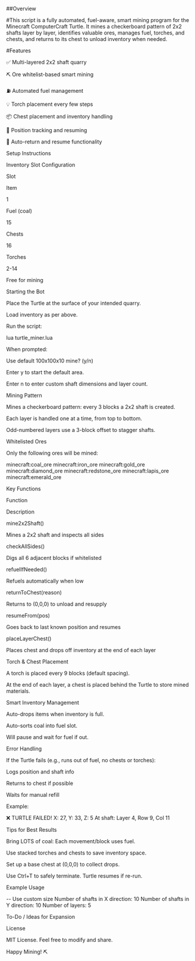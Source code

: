 ##Overview

#This script is a fully automated, fuel-aware, smart mining program for the Minecraft ComputerCraft Turtle. It mines a checkerboard pattern of 2x2 shafts layer by layer, identifies valuable ores, manages fuel, torches, and chests, and returns to its chest to unload inventory when needed.

#Features

✅ Multi-layered 2x2 shaft quarry

⛏️ Ore whitelist-based smart mining

⛽ Automated fuel management

💡 Torch placement every few steps

📦 Chest placement and inventory handling

🧭 Position tracking and resuming

🔄 Auto-return and resume functionality

Setup Instructions

Inventory Slot Configuration

Slot

Item

1

Fuel (coal)

15

Chests

16

Torches

2-14

Free for mining

Starting the Bot

Place the Turtle at the surface of your intended quarry.

Load inventory as per above.

Run the script:

lua turtle_miner.lua

When prompted:

Use default 100x100x10 mine? (y/n)

Enter y to start the default area.

Enter n to enter custom shaft dimensions and layer count.

Mining Pattern

Mines a checkerboard pattern: every 3 blocks a 2x2 shaft is created.

Each layer is handled one at a time, from top to bottom.

Odd-numbered layers use a 3-block offset to stagger shafts.

Whitelisted Ores

Only the following ores will be mined:

minecraft:coal_ore
minecraft:iron_ore
minecraft:gold_ore
minecraft:diamond_ore
minecraft:redstone_ore
minecraft:lapis_ore
minecraft:emerald_ore

Key Functions

Function

Description

mine2x2Shaft()

Mines a 2x2 shaft and inspects all sides

checkAllSides()

Digs all 6 adjacent blocks if whitelisted

refuelIfNeeded()

Refuels automatically when low

returnToChest(reason)

Returns to (0,0,0) to unload and resupply

resumeFrom(pos)

Goes back to last known position and resumes

placeLayerChest()

Places chest and drops off inventory at the end of each layer

Torch & Chest Placement

A torch is placed every 9 blocks (default spacing).

At the end of each layer, a chest is placed behind the Turtle to store mined materials.

Smart Inventory Management

Auto-drops items when inventory is full.

Auto-sorts coal into fuel slot.

Will pause and wait for fuel if out.

Error Handling

If the Turtle fails (e.g., runs out of fuel, no chests or torches):

Logs position and shaft info

Returns to chest if possible

Waits for manual refill

Example:

❌ TURTLE FAILED!
X: 27, Y: 33, Z: 5
At shaft: Layer 4, Row 9, Col 11

Tips for Best Results

Bring LOTS of coal: Each movement/block uses fuel.

Use stacked torches and chests to save inventory space.

Set up a base chest at (0,0,0) to collect drops.

Use Ctrl+T to safely terminate. Turtle resumes if re-run.

Example Usage

-- Use custom size
Number of shafts in X direction:
10
Number of shafts in Y direction:
10
Number of layers:
5

To-Do / Ideas for Expansion



License

MIT License. Feel free to modify and share.

Happy Mining! ⛏️
